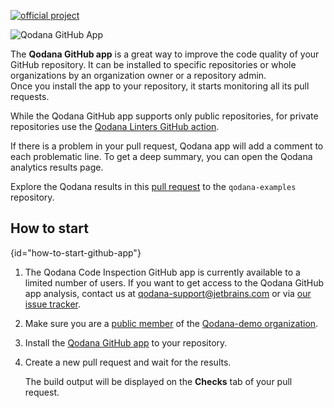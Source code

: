[//]: # (title: Qodana Linters GitHub App)
[![official project](https://jb.gg/badges/official-flat-square.svg)](https://confluence.jetbrains.com/display/ALL/JetBrains+on+GitHub)

![Qodana GitHub App](qodana-app-banner.png)

<note>
<include src="lib_qd.xml" include-id="github-app-supported-techs"/>
</note>

The **Qodana GitHub app** is a great way to improve the code quality of your GitHub repository. It can be installed to specific repositories or whole organizations by an organization owner or a repository admin.  
Once you install the app to your repository, it starts monitoring all its pull requests.

While the Qodana GitHub app supports only public repositories, for private repositories use the [Qodana Linters GitHub action](qodana-github-action.md).

If there is a problem in your pull request, Qodana app will add a comment to each problematic line.
To get a deep summary, you can open the Qodana analytics results page.

Explore the Qodana results in this [pull request](https://github.com/JetBrains/qodana-examples/pull/2/checks?check_run_id=1776577456) to the `qodana-examples` repository.

## How to start
{id="how-to-start-github-app"}

1. The Qodana Code Inspection GitHub app is currently available to a limited number of users.
   If you want to get access to the Qodana GitHub app analysis, contact us at [qodana-support@jetbrains.com](mailto:qodana-support@jetbrains.com) or via [our issue tracker](https://youtrack.jetbrains.com/newIssue?project=QD).
2. Make sure you are a [public member](https://docs.github.com/en/github/setting-up-and-managing-your-github-user-account/publicizing-or-hiding-organization-membership) of the [Qodana-demo organization](https://github.com/Qodana-demo).
3. Install the [Qodana GitHub app](https://github.com/apps/qodana/) to your repository.
4. Create a new pull request and wait for the results.
   
   The build output will be displayed on the **Checks** tab of your pull request.